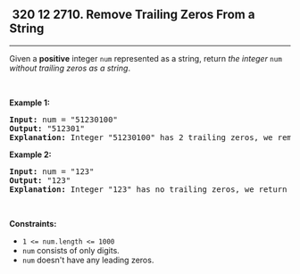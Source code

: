 <h2> 320 12
2710. Remove Trailing Zeros From a String</h2><hr><div><p>Given a <strong>positive</strong> integer <code>num</code> represented as a string, return <em>the integer </em><code>num</code><em> without trailing zeros as a string</em>.</p>

<p>&nbsp;</p>
<p><strong class="example">Example 1:</strong></p>

<pre><strong>Input:</strong> num = "51230100"
<strong>Output:</strong> "512301"
<strong>Explanation:</strong> Integer "51230100" has 2 trailing zeros, we remove them and return integer "512301".
</pre>

<p><strong class="example">Example 2:</strong></p>

<pre><strong>Input:</strong> num = "123"
<strong>Output:</strong> "123"
<strong>Explanation:</strong> Integer "123" has no trailing zeros, we return integer "123".
</pre>

<p>&nbsp;</p>
<p><strong>Constraints:</strong></p>

<ul>
	<li><code>1 &lt;= num.length &lt;= 1000</code></li>
	<li><code>num</code> consists&nbsp;of only digits.</li>
	<li><code>num</code> doesn't&nbsp;have any leading zeros.</li>
</ul>
</div>